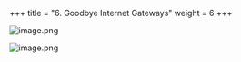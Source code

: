 +++
title = "6. Goodbye Internet Gateways"
weight = 6
+++


![image.png](/images/008-viii-clean-it-up/38-252211-image.png)


![image.png](/images/008-viii-clean-it-up/38-623216-image.png)


